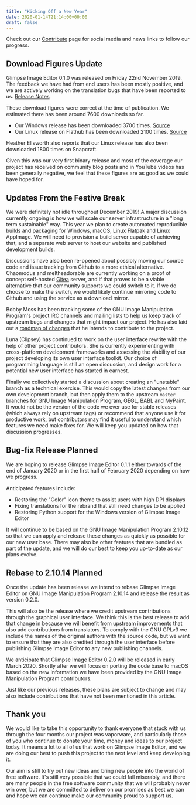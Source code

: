 ```yaml
---
title: "Kicking Off a New Year"
date: 2020-01-14T21:14:00+00:00
draft: false
---
```

Check out our [Contribute](/contribute/) page for social media and news links to follow our progress.

## Download Figures Update
Glimpse Image Editor 0.1.0 was released on Friday 22nd November 2019. The feedback we have had from end users has been mostly positive, and we are actively working on the translation bugs that have been reported to us. [Release Notes](/glimpse-0-1-0-release-notes/)

These download figures were correct at the time of publication. We estimated there has been around 7600 downloads so far.

* Our Windows release has been downloaded 3700 times. [Source](http://www.somsubhra.com/github-release-stats/?username=glimpse-editor&repository=Glimpse)
* Our Linux release on Flathub has been downloaded 2100 times. [Source](https://gitlab.com/ahayzen/flathub-api-stats-generator)

Heather Ellsworth also reports that our Linux release has also been downloaded 1800 times on Snapcraft.

Given this was our very first binary release and most of the coverage our project has received on community blog posts and in YouTube videos has been generally negative, we feel that these figures are as good as we could have hoped for.

## Updates From the Festive Break
We were definitely not idle throughout December 2019! A major discussion currently ongoing is how we will scale our server infrastructure in a "long term sustainable" way. This year we plan to create automated reproducible builds and packaging for Windows, macOS, Linux Flatpak and Linux AppImage. We will need to provision a build server capable of achieving that, and a separate web server to host our website and published development builds.

Discussions have also been re-opened about possibly moving our source code and issue tracking from Github to a more ethical alternative. Chaomodus and meltheadorable are currently working on a proof of concept self-hosted [Gitea](https://gitea.io/en-us/) server, and if that proves to be a viable alternative that our community supports we could switch to it. If we do choose to make the switch, we would likely continue mirroring code to Github and using the service as a download mirror.

Bobby Moss has been tracking some of the GNU Image Manipulation Program's project IRC channels and mailing lists to help us keep track of upstream bugs and changes that might impact our project. He has also laid out a [roadmap of changes](https://wiki.glimpse-editor.org/index.php?title=User:TrechNex) that he intends to contribute to the project.

Luna (Clipsey) has continued to work on the user interface rewrite with the help of other project contributors. She is currently experimenting with cross-platform development frameworks and assessing the viability of our project developing its own user interface toolkit. Our choice of programming language is still an open discussion, and design work for a potential new user interface has started in earnest.

Finally we collectively started a discussion about creating an "unstable" branch as a technical exercise. This would copy the latest changes from our own development branch, but then apply them to the upstream `master` branches for GNU Image Manipulation Program, GEGL, BABL and MyPaint. It would not be the version of the code we ever use for stable releases (which always rely on upstream tags) or recommend that anyone use it for productive work, but contributors may find it useful to understand which features we need make fixes for. We will keep you updated on how that discussion progresses.

## Bug-fix Release Planned
We are hoping to release Glimpse Image Editor 0.1.1 either towards of the end of January 2020 or in the first half of February 2020 depending on how we progress.

Anticipated features include:
* Restoring the "Color" icon theme to assist users with high DPI displays
* Fixing translations for the rebrand that still need changes to be applied
* Restoring Python support for the Windows version of Glimpse Image Editor

It will continue to be based on the GNU Image Manipulation Program 2.10.12 so that we can apply and release these changes as quickly as possible for our new user base. There may also be other features that are bundled as part of the update, and we will do our best to keep you up-to-date as our plans evolve.

## Rebase to 2.10.14 Planned
Once the update has been release we intend to rebase Glimpse Image Editor on GNU Image Manipulation Program 2.10.14 and release the result as version 0.2.0.

This will also be the release where we credit upstream contributions through the graphical user interface. We think this is the best release to add that change in because we will benefit from upstream improvements that also add contributions from translators. To comply with the GNU GPLv3 we include the names of the original authors with the source code, but we want to ensure that they are also credited through the user interface before publishing Glimpse Image Editor to any new publishing channels.

We anticipate that Glimpse Image Editor 0.2.0 will be released in early March 2020. Shortly after we will focus on porting the code base to macOS based on the new information we have been provided by the GNU Image Manipulation Program contributors.

Just like our previous releases, these plans are subject to change and may also include contributions that have not been mentioned in this article.

## Thank you
We would like to take this opportunity to thank everyone that stuck with us through the four months our project was vaporware, and particularly those of you who continue to donate your time, money and ideas to our project today. It means a lot to all of us that work on Glimpse Image Editor, and we are doing our best to push this project to the next level and keep developing it.

Our aim is still to try out new ideas and bring new people into the world of free software. It's still very possible that we could fail miserably, and there are many people in the free software community that we will probably never win over, but we are committed to deliver on our promises as best we can and hope we can continue make our community proud to support us.